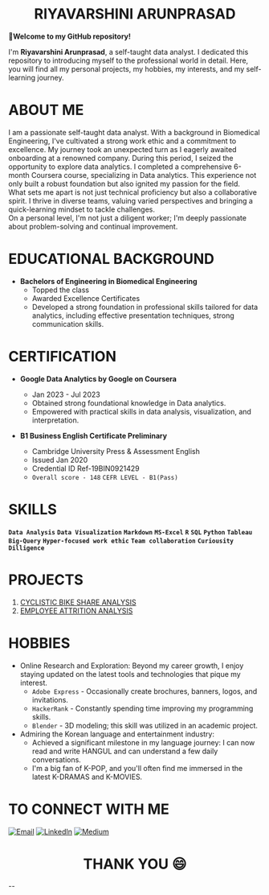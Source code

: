 
<h1 align="center">RIYAVARSHINI ARUNPRASAD</h1>  

 **👋Welcome to my GitHub repository!**  

I'm **Riyavarshini Arunprasad**, a self-taught data analyst. I dedicated this repository to introducing myself to the professional world in detail. Here, you will find all my personal projects, my hobbies, my interests, and my self-learning journey.

# ABOUT ME
I am a passionate self-taught data analyst. With a background in Biomedical Engineering, I've cultivated a strong work ethic and a commitment to excellence.
My journey took an unexpected turn as I eagerly awaited onboarding at a renowned company. During this period, I seized the opportunity to explore data analytics.
I completed a comprehensive 6-month Coursera course, specializing in Data analytics. This experience not only built a robust foundation but also ignited my passion for the field.  
What sets me apart is not just technical proficiency but also a collaborative spirit. I thrive in diverse teams, valuing varied perspectives and bringing a quick-learning mindset to tackle challenges.  
On a personal level, I'm not just a diligent worker; I'm deeply passionate about problem-solving and continual improvement.

# EDUCATIONAL BACKGROUND
* **Bachelors of Engineering in Biomedical Engineering**
  * Topped the class
  * Awarded Excellence Certificates
  * Developed a strong foundation in professional skills tailored for data analytics, including effective presentation techniques, strong communication skills.

# CERTIFICATION
* **Google Data Analytics by Google on Coursera**
  * Jan 2023 - Jul 2023
  * Obtained strong foundational knowledge in Data analytics.
  * Empowered with practical skills in data analysis, visualization, and interpretation.

* **B1 Business English Certificate Preliminary**
  * Cambridge University Press & Assessment English
  * Issued Jan 2020
  * Credential ID Ref-19BIN0921429
  * `Overall score - 148` `CEFR LEVEL - B1(Pass)`

# SKILLS
**`Data Analysis`** **`Data Visualization`** **`Markdown`**
**`MS-Excel`** **`R`** **`SQL`** **`Python`** **`Tableau`**  **`Big-Query`**
**`Hyper-focused work ethic`** **`Team collaboration`** **`Curiousity`** **`Dilligence`**

# PROJECTS
1. [CYCLISTIC BIKE SHARE ANALYSIS](Data-analysis-Projects/Cyclistic%20bike%20share%20analysis)
2. [EMPLOYEE ATTRITION ANALYSIS](Data-analysis-Projects/Employee%20Attrition%20Analysis)

# HOBBIES
* Online Research and Exploration:
  Beyond my career growth, I enjoy staying updated on the latest tools and technologies that pique my interest.  
  * `Adobe Express` - Occasionally create brochures, banners, logos, and invitations.
  * `HackerRank` - Constantly spending time improving my programming skills.
  * `Blender` - 3D modeling; this skill was utilized in an academic project.
* Admiring the Korean language and entertainment industry:
  * Achieved a significant milestone in my language journey: I can now read and write HANGUL and can understand a few daily conversations.
  * I'm a big fan of K-POP, and you'll often find me immersed in the latest K-DRAMAS and K-MOVIES.

# TO CONNECT WITH ME

[![Email](https://img.shields.io/badge/Gmail-D14836?style=for-the-badge&logo=gmail&logoColor=white)](mailto:ria332hdh@gmail.com)   [![LinkedIn](https://img.shields.io/badge/LinkedIn-0077B5?style=for-the-badge&logo=linkedin&logoColor=white)](https://www.linkedin.com/in/riyavarshini-arunprasad-532857198/) [![Medium](https://img.shields.io/badge/Medium-12100E?style=for-the-badge&logo=medium&logoColor=white)](https://medium.com/@ria332hdh)


<h1 align="center"> THANK YOU 😄</h1>  

 --
